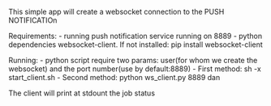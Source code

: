 This simple app will create a websocket connection to the PUSH NOTIFICATIOn

Requirements:
    - running push notification service running on 8889
    - python dependencies websocket-client. If not installed: pip install websocket-client
    
Running:
    - python script require two params: user(for whom we create the websocket) and the port number(use by default:8889)
    - First method: sh -x start_client.sh
    - Second method: python ws_client.py 8889 dan
  
 The client will print at stdount the job status